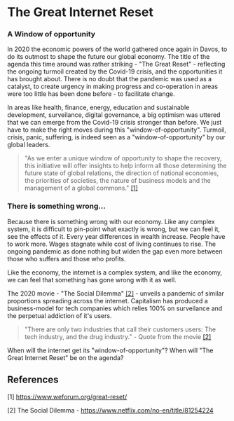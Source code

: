 # The Great Internet Reset

### A Window of opportunity

In 2020 the economic powers of the world gathered once again in Davos, to do its outmost to shape the future our global economy. The title of the agenda this time around was rather striking - "The Great Reset" - reflecting the ongoing turmoil created by the Covid-19 crisis, and the opportunities it has brought about. There is no doubt that the pandemic was used as a catalyst, to create urgency in making progress and co-operation in areas were too little has been done before - to facilitate change.

In areas like health, finance, energy, education and sustainable development, surveilance, digital governance, a big optimism was uttered that we can emerge from the Covid-19 crisis stronger than before. We just have to make the right moves during this "window-of-opportunity". Turmoil, crisis, panic, suffering, is indeed seen as a "window-of-opportunity" by our global leaders.

>"As we enter a unique window of opportunity to shape the recovery, this initiative will offer insights to help inform all those determining the future state of global relations, the direction of national economies, the priorities of societies, the nature of business models and the management of a global commons." [[1]](#1)


### There is something wrong...

Because there is something wrong with our economy. Like any complex system, it is difficult to pin-point what exactly is wrong, but we can feel it, see the effects of it. Every year differences in wealth increase. People have to work more. Wages stagnate while cost of living continues to rise. The ongoing pandemic as done nothing but widen the gap even more between those who suffers and those who profits.

Like the economy, the internet is a complex system, and like the economy, we can feel that something has gone wrong with it as well.

The 2020 movie - "The Social Dilemma" [[2]](#2) - unveils a pandemic of similar proportions spreading across the internet. Capitalism has produced a business-model for tech companies which relies 100% on surveilance and the perpetual addiction of it's users.

>"There are only two industries that call their customers users: The tech industry, and the drug industry." - Quote from the movie [[2]](#2)

When will the internet get its "window-of-opportunity"?
When will "The Great Internet Reset" be on the agenda?



## References

<a id="1">[1]</a>
https://www.weforum.org/great-reset/

<a id="2">[2]</a>
The Social Dilemma - https://www.netflix.com/no-en/title/81254224
